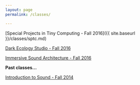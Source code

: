 ```yaml
---
layout: page
permalink: /classes/

---
```


<!-- <div class="img_row">
  <img class="col two" src="/img/kae.jpg"/>
</div> -->
<!--
<img src="{{ site.baseurl }}/img/kae.jpg"> -->


[Special Projects in Tiny Computing - Fall 2016]({{ site.baseurl }}/classes/sptc.md)



[Dark Ecology Studio - Fall 2016](http://kevinegbert.com/des)

[Immersive Sound Architecture - Fall 2016](http://kevinegbert.com/isa)

**Past classes...**

[Introduction to Sound - Fall 2014](http://kevinegbert.com/sound)

<br>

<!-- [Smaller](http://25.io/smaller/) -->
